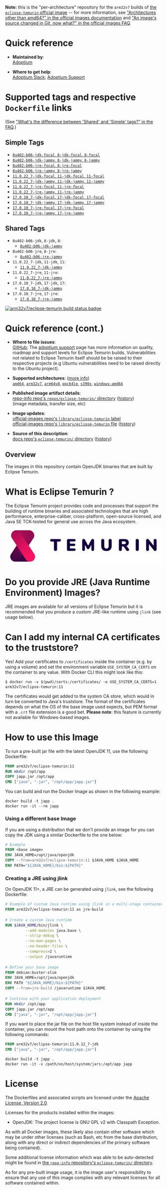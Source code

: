 <!--

********************************************************************************

WARNING:

    DO NOT EDIT "eclipse-temurin/README.md"

    IT IS AUTO-GENERATED

    (from the other files in "eclipse-temurin/" combined with a set of templates)

********************************************************************************

-->

**Note:** this is the "per-architecture" repository for the `arm32v7` builds of [the `eclipse-temurin` official image](https://hub.docker.com/_/eclipse-temurin) -- for more information, see ["Architectures other than amd64?" in the official images documentation](https://github.com/docker-library/official-images#architectures-other-than-amd64) and ["An image's source changed in Git, now what?" in the official images FAQ](https://github.com/docker-library/faq#an-images-source-changed-in-git-now-what).

# Quick reference

-	**Maintained by**:  
	[Adoptium](https://github.com/adoptium/containers)

-	**Where to get help**:  
	[Adoptium Slack](https://adoptium.net/slack); [Adoptium Support](https://github.com/adoptium/adoptium-support/issues/new/choose)

# Supported tags and respective `Dockerfile` links

(See ["What's the difference between 'Shared' and 'Simple' tags?" in the FAQ](https://github.com/docker-library/faq#whats-the-difference-between-shared-and-simple-tags).)

## Simple Tags

-	[`8u402-b06-jdk-focal`, `8-jdk-focal`, `8-focal`](https://github.com/adoptium/containers/blob/2dae22b74703ce78b2951bc458945fdfde5b8f50/8/jdk/ubuntu/focal/Dockerfile)
-	[`8u402-b06-jdk-jammy`, `8-jdk-jammy`, `8-jammy`](https://github.com/adoptium/containers/blob/2dae22b74703ce78b2951bc458945fdfde5b8f50/8/jdk/ubuntu/jammy/Dockerfile)
-	[`8u402-b06-jre-focal`, `8-jre-focal`](https://github.com/adoptium/containers/blob/2dae22b74703ce78b2951bc458945fdfde5b8f50/8/jre/ubuntu/focal/Dockerfile)
-	[`8u402-b06-jre-jammy`, `8-jre-jammy`](https://github.com/adoptium/containers/blob/2dae22b74703ce78b2951bc458945fdfde5b8f50/8/jre/ubuntu/jammy/Dockerfile)
-	[`11.0.22_7-jdk-focal`, `11-jdk-focal`, `11-focal`](https://github.com/adoptium/containers/blob/2dae22b74703ce78b2951bc458945fdfde5b8f50/11/jdk/ubuntu/focal/Dockerfile)
-	[`11.0.22_7-jdk-jammy`, `11-jdk-jammy`, `11-jammy`](https://github.com/adoptium/containers/blob/2dae22b74703ce78b2951bc458945fdfde5b8f50/11/jdk/ubuntu/jammy/Dockerfile)
-	[`11.0.22_7-jre-focal`, `11-jre-focal`](https://github.com/adoptium/containers/blob/2dae22b74703ce78b2951bc458945fdfde5b8f50/11/jre/ubuntu/focal/Dockerfile)
-	[`11.0.22_7-jre-jammy`, `11-jre-jammy`](https://github.com/adoptium/containers/blob/2dae22b74703ce78b2951bc458945fdfde5b8f50/11/jre/ubuntu/jammy/Dockerfile)
-	[`17.0.10_7-jdk-focal`, `17-jdk-focal`, `17-focal`](https://github.com/adoptium/containers/blob/2dae22b74703ce78b2951bc458945fdfde5b8f50/17/jdk/ubuntu/focal/Dockerfile)
-	[`17.0.10_7-jdk-jammy`, `17-jdk-jammy`, `17-jammy`](https://github.com/adoptium/containers/blob/2dae22b74703ce78b2951bc458945fdfde5b8f50/17/jdk/ubuntu/jammy/Dockerfile)
-	[`17.0.10_7-jre-focal`, `17-jre-focal`](https://github.com/adoptium/containers/blob/2dae22b74703ce78b2951bc458945fdfde5b8f50/17/jre/ubuntu/focal/Dockerfile)
-	[`17.0.10_7-jre-jammy`, `17-jre-jammy`](https://github.com/adoptium/containers/blob/2dae22b74703ce78b2951bc458945fdfde5b8f50/17/jre/ubuntu/jammy/Dockerfile)

## Shared Tags

-	`8u402-b06-jdk`, `8-jdk`, `8`:
	-	[`8u402-b06-jdk-jammy`](https://github.com/adoptium/containers/blob/2dae22b74703ce78b2951bc458945fdfde5b8f50/8/jdk/ubuntu/jammy/Dockerfile)
-	`8u402-b06-jre`, `8-jre`:
	-	[`8u402-b06-jre-jammy`](https://github.com/adoptium/containers/blob/2dae22b74703ce78b2951bc458945fdfde5b8f50/8/jre/ubuntu/jammy/Dockerfile)
-	`11.0.22_7-jdk`, `11-jdk`, `11`:
	-	[`11.0.22_7-jdk-jammy`](https://github.com/adoptium/containers/blob/2dae22b74703ce78b2951bc458945fdfde5b8f50/11/jdk/ubuntu/jammy/Dockerfile)
-	`11.0.22_7-jre`, `11-jre`:
	-	[`11.0.22_7-jre-jammy`](https://github.com/adoptium/containers/blob/2dae22b74703ce78b2951bc458945fdfde5b8f50/11/jre/ubuntu/jammy/Dockerfile)
-	`17.0.10_7-jdk`, `17-jdk`, `17`:
	-	[`17.0.10_7-jdk-jammy`](https://github.com/adoptium/containers/blob/2dae22b74703ce78b2951bc458945fdfde5b8f50/17/jdk/ubuntu/jammy/Dockerfile)
-	`17.0.10_7-jre`, `17-jre`:
	-	[`17.0.10_7-jre-jammy`](https://github.com/adoptium/containers/blob/2dae22b74703ce78b2951bc458945fdfde5b8f50/17/jre/ubuntu/jammy/Dockerfile)

[![arm32v7/eclipse-temurin build status badge](https://img.shields.io/jenkins/s/https/doi-janky.infosiftr.net/job/multiarch/job/arm32v7/job/eclipse-temurin.svg?label=arm32v7/eclipse-temurin%20%20build%20job)](https://doi-janky.infosiftr.net/job/multiarch/job/arm32v7/job/eclipse-temurin/)

# Quick reference (cont.)

-	**Where to file issues**:  
	[GitHub](https://github.com/adoptium/containers/issues); The [adoptium support](https://adoptium.net/support) page has more information on quality, roadmap and support levels for Eclipse Temurin builds. Vulnerabilities not related to Eclipse Temurin itself should be be raised to their respective projects (e.g Ubuntu vulnerabilities need to be raised directly to the Ubuntu project).

-	**Supported architectures**: ([more info](https://github.com/docker-library/official-images#architectures-other-than-amd64))  
	[`amd64`](https://hub.docker.com/r/amd64/eclipse-temurin/), [`arm32v7`](https://hub.docker.com/r/arm32v7/eclipse-temurin/), [`arm64v8`](https://hub.docker.com/r/arm64v8/eclipse-temurin/), [`ppc64le`](https://hub.docker.com/r/ppc64le/eclipse-temurin/), [`s390x`](https://hub.docker.com/r/s390x/eclipse-temurin/), [`windows-amd64`](https://hub.docker.com/r/winamd64/eclipse-temurin/)

-	**Published image artifact details**:  
	[repo-info repo's `repos/eclipse-temurin/` directory](https://github.com/docker-library/repo-info/blob/master/repos/eclipse-temurin) ([history](https://github.com/docker-library/repo-info/commits/master/repos/eclipse-temurin))  
	(image metadata, transfer size, etc)

-	**Image updates**:  
	[official-images repo's `library/eclipse-temurin` label](https://github.com/docker-library/official-images/issues?q=label%3Alibrary%2Feclipse-temurin)  
	[official-images repo's `library/eclipse-temurin` file](https://github.com/docker-library/official-images/blob/master/library/eclipse-temurin) ([history](https://github.com/docker-library/official-images/commits/master/library/eclipse-temurin))

-	**Source of this description**:  
	[docs repo's `eclipse-temurin/` directory](https://github.com/docker-library/docs/tree/master/eclipse-temurin) ([history](https://github.com/docker-library/docs/commits/master/eclipse-temurin))

## Overview

The images in this repository contain OpenJDK binaries that are built by Eclipse Temurin.

# What is Eclipse Temurin ?

The Eclipse Temurin project provides code and processes that support the building of runtime binaries and associated technologies that are high performance, enterprise-caliber, cross-platform, open-source licensed, and Java SE TCK-tested for general use across the Java ecosystem.

![logo](https://raw.githubusercontent.com/docker-library/docs/cb27e17c8b50fddc58f1933d266a1a7686fea8ed/eclipse-temurin/logo.png)

# Do you provide JRE (Java Runtime Environment) Images?

JRE images are available for all versions of Eclipse Temurin but it is recommended that you produce a custom JRE-like runtime using `jlink` (see usage below).

# Can I add my internal CA certificates to the truststore?

Yes! Add your certificates to `/certificates` inside the container (e.g. by using a volume) and set the environment variable `USE_SYSTEM_CA_CERTS` on the container to any value. With Docker CLI this might look like this:

```console
$ docker run -v $(pwd)/certs:/certificates/ -e USE_SYSTEM_CA_CERTS=1 arm32v7/eclipse-temurin:11
```

The certificates would get added to the system CA store, which would in turn be converted to Java's truststore. The format of the certificates depends on what the OS of the base image used expects, but PEM format with a `.crt` file extension is a good bet. **Please note**: this feature is currently not available for Windows-based images.

# How to use this Image

To run a pre-built jar file with the latest OpenJDK 11, use the following Dockerfile:

```dockerfile
FROM arm32v7/eclipse-temurin:11
RUN mkdir /opt/app
COPY japp.jar /opt/app
CMD ["java", "-jar", "/opt/app/japp.jar"]
```

You can build and run the Docker Image as shown in the following example:

```console
docker build -t japp .
docker run -it --rm japp
```

### Using a different base Image

If you are using a distribution that we don't provide an image for you can copy the JDK using a similar Dockerfile to the one below:

```dockerfile
# Example
FROM <base image>
ENV JAVA_HOME=/opt/java/openjdk
COPY --from=arm32v7/eclipse-temurin:11 $JAVA_HOME $JAVA_HOME
ENV PATH="${JAVA_HOME}/bin:${PATH}"
```

### Creating a JRE using jlink

On OpenJDK 11+, a JRE can be generated using `jlink`, see the following Dockerfile:

```dockerfile
# Example of custom Java runtime using jlink in a multi-stage container build
FROM arm32v7/eclipse-temurin:11 as jre-build

# Create a custom Java runtime
RUN $JAVA_HOME/bin/jlink \
         --add-modules java.base \
         --strip-debug \
         --no-man-pages \
         --no-header-files \
         --compress=2 \
         --output /javaruntime

# Define your base image
FROM debian:buster-slim
ENV JAVA_HOME=/opt/java/openjdk
ENV PATH "${JAVA_HOME}/bin:${PATH}"
COPY --from=jre-build /javaruntime $JAVA_HOME

# Continue with your application deployment
RUN mkdir /opt/app
COPY japp.jar /opt/app
CMD ["java", "-jar", "/opt/app/japp.jar"]
```

If you want to place the jar file on the host file system instead of inside the container, you can mount the host path onto the container by using the following commands:

```dockerfile
FROM arm32v7/eclipse-temurin:11.0.12_7-jdk
CMD ["java", "-jar", "/opt/app/japp.jar"]
```

```console
docker build -t japp .
docker run -it -v /path/on/host/system/jars:/opt/app japp
```

# License

The Dockerfiles and associated scripts are licensed under the [Apache License, Version 2.0](http://www.apache.org/licenses/LICENSE-2.0.html).

Licenses for the products installed within the images:

-	OpenJDK: The project license is GNU GPL v2 with Classpath Exception.

As with all Docker images, these likely also contain other software which may be under other licenses (such as Bash, etc from the base distribution, along with any direct or indirect dependencies of the primary software being contained).

Some additional license information which was able to be auto-detected might be found in [the `repo-info` repository's `eclipse-temurin/` directory](https://github.com/docker-library/repo-info/tree/master/repos/eclipse-temurin).

As for any pre-built image usage, it is the image user's responsibility to ensure that any use of this image complies with any relevant licenses for all software contained within.

